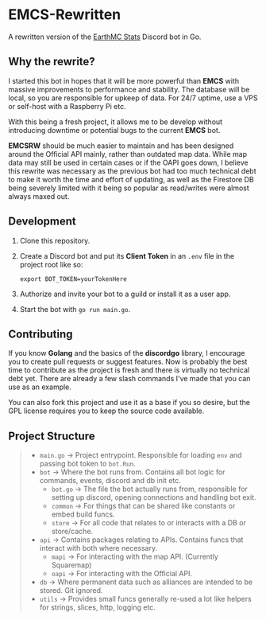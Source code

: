 # EMCS-Rewritten
A rewritten version of the [EarthMC Stats](https://github.com/EarthMC-Toolkit/EarthMC-Stats) Discord bot in Go.

## Why the rewrite?
I started this bot in hopes that it will be more powerful than **EMCS** with massive improvements to performance and stability.
The database will be local, so you are responsible for upkeep of data. For 24/7 uptime, use a VPS or self-host with a Raspberry Pi etc.

With this being a fresh project, it allows me to be develop without introducing downtime or potential bugs to the current **EMCS** bot.

**EMCSRW** should be much easier to maintain and has been designed around the Official API mainly, rather than outdated map data.
While map data may still be used in certain cases or if the OAPI goes down, I believe this rewrite was necessary as the previous bot had too much
technical debt to make it worth the time and effort of updating, as well as the Firestore DB being severely limited with it being so popular as read/writes were almost always maxed out.

## Development
1. Clone this repository.
1. Create a Discord bot and put its **Client Token** in an `.env` file in the project root like so:
    ```console 
    export BOT_TOKEN=yourTokenHere
    ```

1. Authorize and invite your bot to a guild or install it as a user app.
1. Start the bot with `go run main.go`.

## Contributing
If you know **Golang** and the basics of the **discordgo** library, I encourage you to create pull requests or suggest features. Now is probably the best time to contribute as the project is fresh and there is virtually no technical debt yet. There are already a few slash commands I've made that you can use as an example.

You can also fork this project and use it as a base if you so desire, but the GPL license requires you to keep the source code available.

## Project Structure
>- `main.go` -> Project entrypoint. Responsible for loading `env` and passing bot token to `bot.Run`.
>- `bot` -> Where the bot runs from. Contains all bot logic for commands, events, discord and db init etc.
>   - `bot.go` -> The file the bot actually runs from, responsible for setting up discord, opening connections and handling bot exit.
>   - `common` -> For things that can be shared like constants or embed build funcs.
>   - `store` -> For all code that relates to or interacts with a DB or store/cache.
>- `api` -> Contains packages relating to APIs. Contains funcs that interact with both where necessary.
>   - `mapi` -> For interacting with the map API. (Currently Squaremap)
>   - `oapi` -> For interacting with the Official API.
>- `db` -> Where permanent data such as alliances are intended to be stored. Git ignored.
>- `utils` -> Provides small funcs generally re-used a lot like helpers for strings, slices, http, logging etc.
